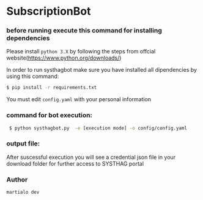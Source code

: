 # SubscriptionBot

### before running execute this command for installing dependencies
Please install  `python 3.X`  by following the steps from  offcial website(https://www.python.org/downloads/)

In order to run systhagbot make sure you have installed all dipendencies by using this command:

```bash
$ pip install -r requirements.txt
```

You must  edit `config.yaml` with your personal information

### command for bot execution:

```bash
 $ python systhagbot.py  -e [execution mode] -o config/config.yaml
```

### output file:
After suscessful execution you will see a credential json file in your download folder for further access to SYSTHAG portal

### Author
`martialo dev`